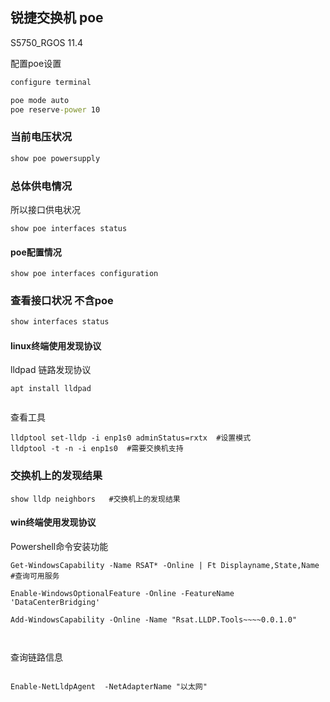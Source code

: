  



## 锐捷交换机   poe

 S5750_RGOS 11.4



配置poe设置

```cmd
configure terminal 

poe mode auto
poe reserve-power 10


```

### 当前电压状况

```cmd
show poe powersupply
```

### 总体供电情况

所以接口供电状况

```
show poe interfaces status
```

#### poe配置情况

```
show poe interfaces configuration
```



### 查看接口状况 不含poe



```cmd
show interfaces status
```

 





#### linux终端使用发现协议

lldpad 链路发现协议

```
apt install lldpad


```

查看工具

```
lldptool set-lldp -i enp1s0 adminStatus=rxtx  #设置模式
lldptool -t -n -i enp1s0  #需要交换机支持
```

### 交换机上的发现结果

```
show lldp neighbors   #交换机上的发现结果
```

#### win终端使用发现协议

Powershell命令安装功能

```
Get-WindowsCapability -Name RSAT* -Online | Ft Displayname,State,Name #查询可用服务

Enable-WindowsOptionalFeature -Online -FeatureName 'DataCenterBridging'

Add-WindowsCapability -Online -Name "Rsat.LLDP.Tools~~~~0.0.1.0"  

 
```

查询链路信息

```

Enable-NetLldpAgent  -NetAdapterName "以太网"
```

